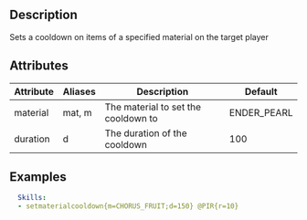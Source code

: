 ## Description
Sets a cooldown on items of a specified material on the target player


## Attributes
| Attribute | Aliases   | Description                                                          | Default |
|-----------|-----------|----------------------------------------------------------------------|---------|
|  material | mat, m    | The material to set the cooldown to                              | ENDER_PEARL |
| duration  | d         | The duration of the cooldown                                         | 100     |


## Examples
```yaml
  Skills:
  - setmaterialcooldown{m=CHORUS_FRUIT;d=150} @PIR{r=10}
```